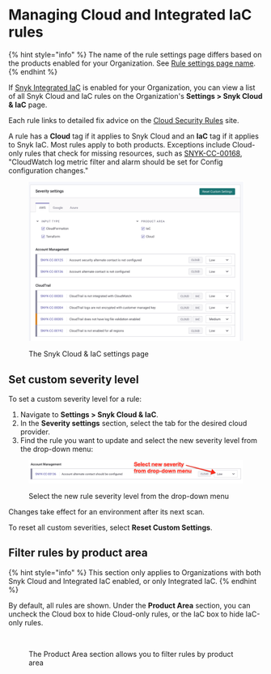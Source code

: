 # Managing Cloud and Integrated IaC rules

{% hint style="info" %}
The name of the rule settings page differs based on the products enabled for your Organization. See [Rule settings page name](managing-snyk-cloud-rules.md#rule-settings-page-name).
{% endhint %}

If [Snyk Integrated IaC](integrated-infrastructure-as-code/) is enabled for your Organization, you can view a list of all Snyk Cloud and IaC rules on the Organization's **Settings > Snyk Cloud & IaC** page.

Each rule links to detailed fix advice on the [Cloud Security Rules](https://snyk.io/security-rules/cloud) site.

A rule has a **Cloud** tag if it applies to Snyk Cloud and an **IaC** tag if it applies to Snyk IaC. Most rules apply to both products. Exceptions include Cloud-only rules that check for missing resources, such as [SNYK-CC-00168](https://snyk.io/security-rules/cloud/SNYK-CC-00168/cloudwatch-log-metric-filter-and-alarm-should-be-set-for-config-configuration-changes/), "CloudWatch log metric filter and alarm should be set for Config configuration changes."

<figure><img src="../../.gitbook/assets/snyk-cloud-and-iac-settings-page.png" alt=""><figcaption><p>The Snyk Cloud &#x26; IaC settings page</p></figcaption></figure>

## Set custom severity level

To set a custom severity level for a rule:

1. Navigate to **Settings > Snyk Cloud & IaC**.
2. In the **Severity settings** section, select the tab for the desired cloud provider.
3. Find the rule you want to update and select the new severity level from the drop-down menu:

<figure><img src="../../.gitbook/assets/snyk-cloud-and-iac-set-custom-severity-ui.png" alt=""><figcaption><p>Select the new rule severity level from the drop-down menu</p></figcaption></figure>

Changes take effect for an environment after its next scan.

To reset all custom severities, select **Reset Custom Settings**.

## Filter rules by product area

{% hint style="info" %}
This section only applies to Organizations with both Snyk Cloud and Integrated IaC enabled, or only Integrated IaC.
{% endhint %}

By default, all rules are shown. Under the **Product Area** section, you can uncheck the Cloud box to hide Cloud-only rules, or the IaC box to hide IaC-only rules.

<figure><img src="../../.gitbook/assets/snyk-cloud-iac-rules-select-by-product.png" alt=""><figcaption><p>The Product Area section allows you to filter rules by product area</p></figcaption></figure>
